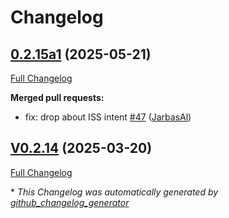 # Changelog

## [0.2.15a1](https://github.com/OpenVoiceOS/ovos-skill-iss-location/tree/0.2.15a1) (2025-05-21)

[Full Changelog](https://github.com/OpenVoiceOS/ovos-skill-iss-location/compare/V0.2.14...0.2.15a1)

**Merged pull requests:**

- fix: drop about ISS intent [\#47](https://github.com/OpenVoiceOS/ovos-skill-iss-location/pull/47) ([JarbasAl](https://github.com/JarbasAl))

## [V0.2.14](https://github.com/OpenVoiceOS/ovos-skill-iss-location/tree/V0.2.14) (2025-03-20)

[Full Changelog](https://github.com/OpenVoiceOS/ovos-skill-iss-location/compare/0.2.14...V0.2.14)



\* *This Changelog was automatically generated by [github_changelog_generator](https://github.com/github-changelog-generator/github-changelog-generator)*
